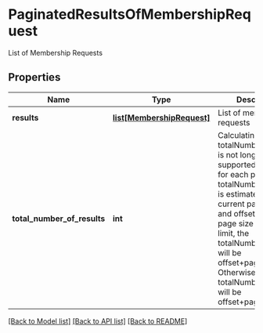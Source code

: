 # PaginatedResultsOfMembershipRequest

List of Membership Requests
## Properties
Name | Type | Description | Notes
------------ | ------------- | ------------- | -------------
**results** | [**list[MembershipRequest]**](MembershipRequest.md) | List of membership requests  | [optional] 
**total_number_of_results** | **int** | Calculating the actual totalNumberOfResults is not longer supported. Therefore, for each page, the totalNumberOfResults is estimated using the current page, limit, and offset. When the page size equals the limit, the totalNumberOfResults will be offset+pageSize+ 1. Otherwise, the totalNumberOfResults will be offset+pageSize.  | [optional] 

[[Back to Model list]](../README.md#documentation-for-models) [[Back to API list]](../README.md#documentation-for-api-endpoints) [[Back to README]](../README.md)


